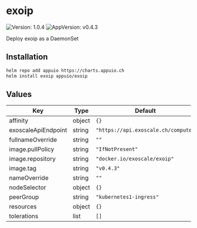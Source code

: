 # exoip

![Version: 1.0.4](https://img.shields.io/badge/Version-1.0.4-informational?style=flat-square) ![AppVersion: v0.4.3](https://img.shields.io/badge/AppVersion-v0.4.3-informational?style=flat-square)

Deploy exoip as a DaemonSet

## Installation

```bash
helm repo add appuio https://charts.appuio.ch
helm install exoip appuio/exoip
```
<!---
The README.md file is automatically generated with helm-docs!

Edit the README.gotmpl.md template instead.
-->

## Values

| Key | Type | Default | Description |
|-----|------|---------|-------------|
| affinity | object | `{}` |  |
| exoscaleApiEndpoint | string | `"https://api.exoscale.ch/compute"` |  |
| fullnameOverride | string | `""` |  |
| image.pullPolicy | string | `"IfNotPresent"` |  |
| image.repository | string | `"docker.io/exoscale/exoip"` |  |
| image.tag | string | `"v0.4.3"` |  |
| nameOverride | string | `""` |  |
| nodeSelector | object | `{}` |  |
| peerGroup | string | `"kubernetes1-ingress"` |  |
| resources | object | `{}` |  |
| tolerations | list | `[]` |  |

<!---
Common/Useful Link references from values.yaml
-->
[resource-units]: https://kubernetes.io/docs/concepts/configuration/manage-resources-containers/#resource-units-in-kubernetes
[prometheus-operator]: https://github.com/coreos/prometheus-operator
